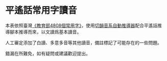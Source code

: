 # 平遙話常用字讀音

本表依照臺灣[《教育部4808個常用字》](https://ws.moe.edu.tw/001/Upload/6/relfile/6490/38921/d190213c-7af8-45bf-b70e-48b4469aad72.pdf)，使用[切韻音系自動推導器](https://nk2028.shn.hk/qieyun-autoderiver/)配合平遙話推導腳本推導而來，以文讀爲基本讀音。

人工審定添加了白讀、多意多音等其他讀音，備註標記了可能存在的一些問題。

錯漏在所難免，如有疑問或建議歡迎提出。
